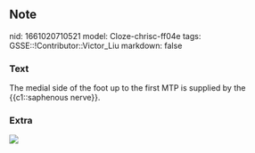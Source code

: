 ## Note
nid: 1661020710521
model: Cloze-chrisc-ff04e
tags: GSSE::!Contributor::Victor_Liu
markdown: false

### Text
The medial side of the foot up to the first MTP is supplied by the {{c1::saphenous nerve}}.

### Extra
<img src="paste-351b78968227566788108d3c84ae90eecb90344c.jpg">
